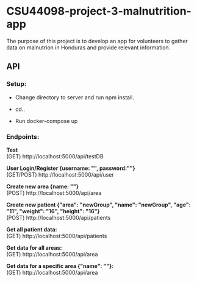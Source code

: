 # CSU44098-project-3-malnutrition-app

The purpose of this project is to develop an app for volunteers to gather data on malnutrion in Honduras and provide relevant information.


  

## API

  
### **Setup:**


-  Change directory to server and run npm install.

-  cd..

-  Run docker-compose up
  
  

### **Endpoints:**  

**Test**  
(GET) http://localhost:5000/api/testDB


**User Login/Register {username: "", password:""}**  
(GET/POST) http://localhost:5000/api/user


**Create new area {name: ""}**  
(POST) http://localhost:5000/api/area


**Create new patient {"area": "newGroup",  "name": "newGroup", "age": "11", "weight": "16", "height": "16"}**  
(POST) http://localhost:5000/api/patients


**Get all patient data:**  
(GET) http://localhost:5000/api/patients


**Get data for all areas:**   
(GET) http://localhost:5000/api/area


**Get data for a specific area {"name": ""}:**  
(GET) http://localhost:5000/api/area





